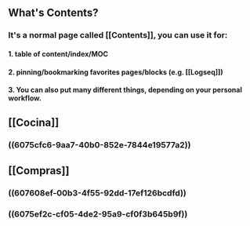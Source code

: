 ## What's **Contents**?
### It's a normal page called [[Contents]], you can use it for:
#### 1. table of content/index/MOC
#### 2. pinning/bookmarking favorites pages/blocks (e.g. [[Logseq]])
#### 3. You can also put many different things, depending on your personal workflow.
## [[Cocina]]
### ((6075cfc6-9aa7-40b0-852e-7844e19577a2))
## [[Compras]]
### ((607608ef-00b3-4f55-92dd-17ef126bcdfd))
### ((6075ef2c-cf05-4de2-95a9-cf0f3b645b9f))
